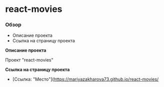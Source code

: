 # react-movies

### Обзор

* Описание проекта
* Cсылка на страницу проекта

**Описание проекта**

Проект "react-movies"

**Cсылка на страницу проекта**

* [Ссылка: "Место"](https://mariyazakharova73.github.io/react-movies/


